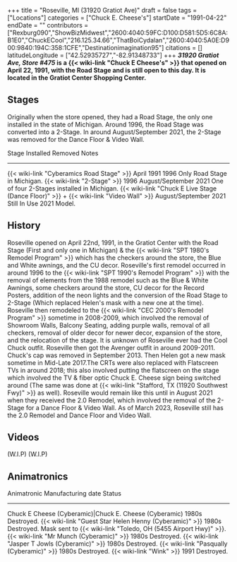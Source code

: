 +++
title = "Roseville, MI (31920 Gratiot Ave)"
draft = false
tags = ["Locations"]
categories = ["Chuck E. Cheese's"]
startDate = "1991-04-22"
endDate = ""
contributors = ["Rexburg090","ShowBizMidwest","2600:4040:59FC:D100:D581:5D5:6C8A:B1E0","ChuckECool","216.125.34.66","ThatBoiCydalan","2600:4040:5A0E:D900:9840:194C:358:1CFE","Destinationimagination95"]
citations = []
latitudeLongitude = ["42.52935727","-82.91348733"]
+++
***31920 Gratiot Ave, Store #475* is a {{< wiki-link "Chuck E Cheese's" >}} that opened on April 22, 1991, with the Road Stage and is still open to this day.
It is located in the Gratiot Center Shopping Center.**

## Stages

Originally when the store opened, they had a Road Stage, the only one installed in the state of Michigan. Around 1996, the Road Stage was converted into a 2-Stage. In around August/September 2021, the 2-Stage was removed for the Dance Floor & Video Wall.

  Stage                                                                                           Installed               Removed                 Notes
  ----------------------------------------------------------------------------------------------- ----------------------- ----------------------- ---------------------------------------------
  {{< wiki-link "Cyberamics Road Stage" >}}                                                   April 1991              1996                    Only Road Stage in Michigan.
  {{< wiki-link "2-Stage" >}}                                                                 1996                    August/September 2021   One of four 2-Stages installed in Michigan.
  {{< wiki-link "Chuck E Live Stage (Dance Floor)" >}} + {{< wiki-link "Video Wall" >}}   August/September 2021   Still In Use            2021 Model.

## History

Roseville opened on April 22nd, 1991, in the Gratiot Center with the Road Stage (First and only one in Michigan) & the {{< wiki-link "SPT 1980's Remodel Program" >}} which has the checkers around the store, the Blue and White awnings, and the CU decor. Roseville's first remodel occurred in around 1996 to the {{< wiki-link "SPT 1990's Remodel Program" >}} with the removal of elements from the 1988 remodel such as the Blue & White Awnings, some checkers around the store, CU decor for the Record Posters, addition of the neon lights and the conversion of the Road Stage to 2-Stage (Which replaced Helen's mask with a new one at the time). Roseville then remodeled to the {{< wiki-link "CEC 2000's Remodel Program" >}} sometime in 2008-2009, which involved the removal of Showroom Walls, Balcony Seating, adding purple walls, removal of all checkers, removal of older decor for newer decor, expansion of the store, and the relocation of the stage. It is unknown of Roseville ever had the Cool Chuck outfit. Roseville then got the Avenger outfit in around 2009-2011. Chuck's cap was removed in September 2013. Then Helen got a new mask sometime in Mid-Late 2017.The CRTs were also replaced with Flatscreen TVs in around 2018; this also involved putting the flatscreen on the stage which involved the TV & fiber optic Chuck E. Cheese sign being switched around (The same was done at {{< wiki-link "Stafford, TX (11920 Southwest Fwy)" >}} as well). Roseville would remain like this until in August 2021 when they received the 2.0 Remodel, which involved the removal of the 2-Stage for a Dance Floor & Video Wall.
As of March 2023, Roseville still has the 2.0 Remodel and Dance Floor and Video Wall.

## Videos

(W.I.P)
(W.I.P)

## Animatronics

  Animatronic                                                  Manufacturing date   Status
  ------------------------------------------------------------ -------------------- --------------------------------------------------------------------------------
  Chuck E Cheese (Cyberamic)|Chuck E. Cheese (Cyberamic)      1980s                Destroyed.
  {{< wiki-link "Guest Star Helen Henny (Cyberamic)" >}}   1980s                Destroyed. Mask sent to {{< wiki-link "Toledo, OH (5455 Airport Hwy)" >}}.
  {{< wiki-link "Mr Munch (Cyberamic)" >}}                 1980s                Destroyed.
  {{< wiki-link "Jasper T Jowls (Cyberamic)" >}}           1980s                Destroyed.
  {{< wiki-link "Pasqually (Cyberamic)" >}}                1980s                Destroyed.
  {{< wiki-link "Wink" >}}                                 1991                 Destroyed.
